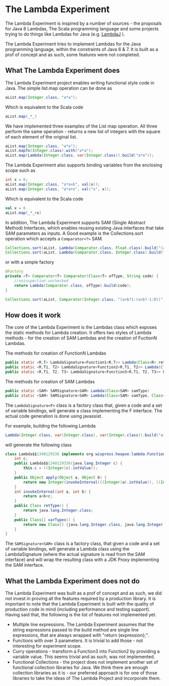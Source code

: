 # The Lambda Experiment

The Lambda Experiment is inspired by a number of sources - the proposals for Java 8 Lambdas, The Scala programming language
and some projects trying to do things like Lambdas for Java (e.g. [LambdaJ](http://code.google.com/p/lambdaj/) ).

The Lambda Experiment tries to implement Lambdas for the Java programming language, within the constraints of Java 6 & 7.
It is built as a prof of concept and as such, some features were not completed.

## What The Lambda Experiment does

The Lambda Experiment project enables writing functional style code in Java. The simple list.map operation can be done as

```java
aList.map(Integer.class, "a*a");
```

Which is equivalent to the Scala code

```scala
aList.map(_*_)
```

We have implemented three examples of the List map operation. All three perform the same operation -
returns a new list of integers with the square of each element of the original list.

```java
aList.map(Integer.class, "a*a");
aList.mapTo(Integer.class).with("a*a");
aList.map(Lambda(Integer.class, var(Integer.class)).build("a*a"));
```

The Lambda Experiment also supports binding variables from the enclosing scope such as

```java
int x = 6;
aList.map(Integer.class, "a*a+b", val(x));
aList.map(Integer.class, "a*a+x", val("x", x));
```

Which is equivalent to the Scala code

```scala
val x = 6
aList.map(_*_+x)
```


In addition, The Lambda Experiment supports SAM (Single Abstract Method) Interfaces, which enables reusing existing Java interfaces
that take SAM parameters as inputs. A Good example is the Collections.sort operation which accepts a ```Comparator<?>``` SAM.

```java
Collections.sort(aList, Lambda(Comparator.class, Float.class).build("(a>b?1:(a<b?-1:0))"));
Collections.sort(aList, Lambda(Comparator.class, Integer.class).build("a-b"));
```

or with a simple factory

```java
@Factory
private <T> Comparator<T> Comparator(Class<T> ofType, String code) {
    //noinspection unchecked
    return Lambda(Comparator.class, ofType).build(code);
}

Collections.sort(aList, Comparator(Integer.class, "(a>b?1:(a<b?-1:0))"));
```

## How does it work

The core of the Lambda Experiment is the Lambdas class which exposes the static methods for Lambda creation.
It offers two styles of Lambda methods - for the creation of SAM Lambdas and the creation of FuctionN Lambdas.

The methods for creation of FunctionN Lambdas

```java
public static <R,T> LambdaSignature<Function1<R,T>> Lambda(Class<R> retType, Var<T> var1)
public static <R,T1, T2> LambdaSignature<Function2<R,T1, T2>> Lambda(Class<R> retType, Var<T1> var1, Var<T2> var2)
public static <R,T1, T2, T3> LambdaSignature<Function3<R,T1, T2, T3>> Lambda(Class<R> retType, Var<T1> var1, Var<T2> var2, Var<T3> var3)
```

The methods for creation of SAM Lambdas

```java
public static <SAM> SAMSignature<SAM> Lambda(Class<SAM> samType)
public static <SAM> SAMSignature<SAM> Lambda(Class<SAM> samType, Class<?> ... genericTypes)
```

The ```LambdaSignature<F>``` class is a factory class that, given a code and a set of variable bindings, will generate a class
implementing the F interface. The actual code generation is done using javassist.

For example, building the following Lambda

```java
Lambda(Integer.class, var(Integer.class), var(Integer.class)).build("a+b+c", val(12));
```

will generate the following class

```java
class Lambda$$1340129336 implements org.wixpress.hoopoe.lambda.Function2 {
	int c;
	public Lambda$$1340129336(java.lang.Integer c) {
		this.c = ((Integer)c).intValue();
	}
	public Object apply(Object a, Object b) {
		return new Integer(invokeInternal(((Integer)a).intValue(), ((Integer)b).intValue()));
	}
	int invokeInternal(int a, int b) {
		return a+b+c;
	}
	public Class retType() {
		return java.lang.Integer.class;
	}
	public Class[] varTypes() {
		return new Class[] {java.lang.Integer.class, java.lang.Integer.class};
	}
}
```

The ```SAMSignature<SAM>``` class is a factory class, that given a code and a set of variable bindings, will generate a
Lambda class using the LambdaSignature<F> (where the actual signature is read from the SAM interface) and will wrap the
resulting class with a JDK Proxy implementing the SAM interface.


## What the Lambda Experiment does not do

The Lambda Experiment was built as a prof of concept and as such, we did not invest in proving all the features required
by a production library. It is important to note that the Lambda Experiment is built with the quality of production code
in mind (including performance and testing support). Having said that, the following is the list of features not implemented
yet.

+ Multiple line expressions. The Lambda Experiment assumes that the string expressions passed to the build method
  are single line expressions, that are always wrapped with "return {expression};".
+ Functions with over 3 parameters. It is trivial to add those - not interesting for experiment scope.
+ Curry operations - transform a Function3 into Function2 by providing a variable value. This seems trivial and as such,
  was not implemented.
+ Functional Collections - the project does not implement another set of functional collection libraries for Java. We think
  there are enough collection libraries as it is - our preferred approach is for one of those libraries to take the ideas of
  The Lambda Project and incorporate them.

